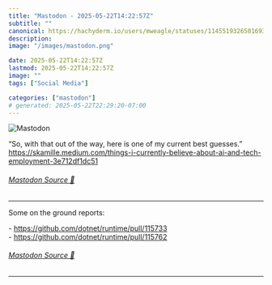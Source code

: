 ```yaml
---
title: "Mastodon - 2025-05-22T14:22:57Z"
subtitle: ""
canonical: https://hachyderm.io/users/mweagle/statuses/114551932650169350
description:
image: "/images/mastodon.png"

date: 2025-05-22T14:22:57Z
lastmod: 2025-05-22T14:22:57Z
image: ""
tags: ["Social Media"]

categories: ["mastodon"]
# generated: 2025-05-22T22:29:20-07:00
---
```

![Mastodon](/images/mastodon.png)

<p>“So, with that out of the way, here is one of my current best guesses.”<br /><a href="https://skamille.medium.com/things-i-currently-believe-about-ai-and-tech-employment-3e712df1dc51" target="_blank" rel="nofollow noopener noreferrer" translate="no"><span class="invisible">https://</span><span class="ellipsis">skamille.medium.com/things-i-c</span><span class="invisible">urrently-believe-about-ai-and-tech-employment-3e712df1dc51</span></a></p>


###### [Mastodon Source 🐘](https://hachyderm.io/@mweagle/114551932650169350)

___

<p>Some on the ground reports:</p><p>- <a href="https://github.com/dotnet/runtime/pull/115733" target="_blank" rel="nofollow noopener noreferrer" translate="no"><span class="invisible">https://</span><span class="ellipsis">github.com/dotnet/runtime/pull</span><span class="invisible">/115733</span></a><br />- <a href="https://github.com/dotnet/runtime/pull/115762" target="_blank" rel="nofollow noopener noreferrer" translate="no"><span class="invisible">https://</span><span class="ellipsis">github.com/dotnet/runtime/pull</span><span class="invisible">/115762</span></a></p>


###### [Mastodon Source 🐘](https://hachyderm.io/@mweagle/114551946307217806)

___
